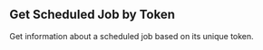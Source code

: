 Get Scheduled Job by Token
--------------------------
Get information about a scheduled job based on its unique token.